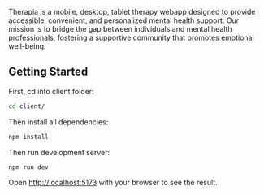 Therapia is a mobile, desktop, tablet therapy webapp designed to provide accessible, convenient, and personalized mental health support. Our mission is to bridge the gap between individuals and mental health professionals, fostering a supportive community that promotes emotional well-being.

## Getting Started

First, cd into client folder:

```bash
cd client/
```

Then install all dependencies:

```bash
npm install
```

Then run development server:

```bash
npm run dev
```

Open [http://localhost:5173](http://localhost:5173) with your browser to see the result.
